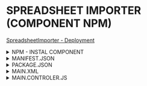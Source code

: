 # SPREADSHEET IMPORTER (COMPONENT NPM)

[SpreadsheetImporter - Deployment](https://docs.spreadsheet-importer.com/pages/GettingStarted/)

<details>
    <summary>NPM - INSTAL COMPONENT</summary>

- Aller dans la racine du projet, puis

        npm install ui5-cc-spreadsheetimporter@0.33.2

    Le composant `ui5-cc-spreadsheetimporter` s'installera dans `node_modules`. Vérifier cependant que la version installer est la bonne dans le fichier `ui5.yaml`

    ```yaml
    specVersion: '2.6'
    type: module
    metadata:
    name: ui5-cc-spreadsheetimporter
    resources:
    configuration:
        paths:
        /thirdparty/customControl/spreadsheetImporter/v0_33_2/: ./dist/
    ```
  
</details>

<details>
    <summary>MANIFEST.JSON</summary>

- Aller dans le `manifest.json` et ajouter `spreadsheetImporter` ainsi que `resourceRoots` :

    ```json
    "sap.ui5": {
        "flexEnabled": false,
        "componentUsages": {
        "spreadsheetImporter": {
            "name": "cc.spreadsheetimporter.v0_33_2"
            }
        },
        "resourceRoots": {
            "cc.spreadsheetimporter.v0_33_2": "./thirdparty/customControl/spreadsheetImporter/v0_33_2"
            },
        },
        //...
    }
    ```

</details>

<details>
    <summary>PACKAGE.JSON</summary>

- Aller dans le `package.json` et ajouter `dependencies` :

    ```json
    "dependencies": {
        "ui5-cc-spreadsheetimporter": "^0.33.2"
    },
    ```
    
</details>

<details>
    <summary>MAIN.XML</summary>

- Aller dans le `main.xml` et ajouter un bouton de test :

    ```xml
    <m:Button
        text="Importer un fichier Excel"
        press="onOpenXUP" />
    ```
    
</details>

<details>
    <summary>MAIN.CONTROLER.JS</summary>

- Aller dans le `main.controller.js` et ajouter un bouton de test :

    ```js
    onOpenXUP: async function (oEvent) {
        this.getView().setBusyIndicatorDelay(0);
        this.getView().setBusy(true);
        this.spreadsheetUpload = await this.getView()
            .getController()
            .getOwnerComponent()
            .createComponent({
                usage: "spreadsheetImporter",
                async: true,
                componentData: {
                    context: this,
                    tableId: "tableOrder",
                    columns: [
                        "Ebeln",
                        "Lifnr",
                        "Matnr",
                        "Charg",
                        "Vfdat",
                        "Menge",
                        "Meins",
                        "Nobob",
                        "Nopal",
                        "Nocha",
                    ],
                    spreadsheetFileName: "Delivery.xlsx",
                    decimalSeparator: ".",
                    readAllSheets: false,
                    hidePreview: true,
                    showBackendErrorMessages: true,
                    batchSize: 300,
                    sampleData: [
                        {
                            Ebeln: "4200000010",
                            Lifnr: "TO1200",
                            Matnr: "400000",
                            Charg: "A1123A01",
                            Vfdat: "20251205",
                            Menge: 219.6,
                            Meins: "KG",
                            Nobob: "A1123A012102",
                            Nopal: "210295",
                            Nocha: "100000",
                        },
                    ],
                },
            });

        this.spreadsheetUpload.openSpreadsheetUploadDialog();
        this.getView().setBusy(false);
    },
    ```
    
</details>